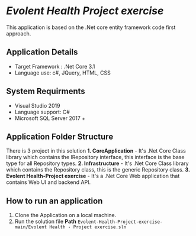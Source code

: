 # _Evolent Health Project exercise_
This application is based on the .Net core entity framework code first approach.


## Application Details
- Target Framework : .Net Core 3.1
- Language use: c#, JQuery, HTML, CSS

## System Requirments
- Visual Studio 2019
- Language support: C#
- Microsoft SQL Server 2017 +

## Application Folder Structure
There is 3 project in this solution
**1. CoreApplication** - It's .Net Core Class library which contains the IRepository interface, this interface is the base type for all Repository types.
**2. Infrastructure** - It's .Net Core Class library which contains the Repository class, this is the generic Repository class.
**3. Evolent Health-Project exercise** - It's a .Net Core Web application that contains Web UI and backend API.


## How to run an application
1. Clone the Application on a local machine.
2. Run the solution file **Path** `Evolent-Health-Project-exercise-main/Evolent Health - Project exercise.sln`
